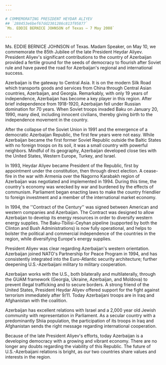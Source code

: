 ```yaml
---
---

# COMMEMORATING PRESIDENT HEYDAR ALIYEV
## `288453e6bef67dd2301286c813f95877`
`Ms. EDDIE BERNICE JOHNSON of Texas — 7 May 2008`

---
```



Ms. EDDIE BERNICE JOHNSON of Texas. Madam Speaker, on May 10, we 
commemorate the 85th Jubilee of the late President Heydar Aliyev. 
President Aliyev's significant contributions to the country of 
Azerbaijan provided a fertile ground for the seeds of democracy to 
flourish after Soviet rule and have paved the road for Azerbaijan's 
regional and international success.

Azerbaijan is the gateway to Central Asia. It is on the modern Silk 
Road which transports goods and services from China through Central 
Asian countries, Azerbaijan, and Georgia. Remarkably, with only 19 
years of independence, Azerbaijan has become a key player in this 
region. After brief independence from 1918-1920, Azerbaijan fell under 
Russian domination for 70 years. When Soviet troops invaded Baku on 
January 20, 1990, many died, including innocent civilians, thereby 
giving birth to the independence movement in the country.

After the collapse of the Soviet Union in 1991 and the emergence of a 
democratic Azerbaijan Republic, the first few years were not easy. 
While Azerbaijan became the first former Soviet Republic outside the 
Baltic States with no foreign troops on its soil, it was a small 
country with powerful neighbors. Mindful of its geography, Azerbaijan 
developed close ties with the United States, Western Europe, Turkey, 
and Israel.

In 1993, Heydar Aliyev became President of the Republic, first by 
appointment under the constitution, then through direct election. A 
cease-fire in the war with Armenia over the Nagorno Karabakh region of 
Azerbaijan was negotiated and implemented in 1994. During this time, 
the country's economy was wrecked by war and burdened by the effects of 
communism. Parliament began enacting laws to make the country 
friendlier to foreign investment and a member of the international 
market economy.

In 1994, the ''Contract of the Century'' was signed between American 
and western companies and Azerbaijan. The Contract was designed to 
allow Azerbaijan to develop its energy resources in order to diversify 
western energy supplies. The Baku-Tbilisi-Ceyhan pipeline (supported by 
both the Clinton and Bush Administrations) is now fully operational, 
and helps to bolster the political and commercial independence of the 
countries in the region, while diversifying Europe's energy supplies.

President Aliyev was clear regarding Azerbaijan's western 
orientation. Azerbaijan joined NATO's Partnership for Peace Program in 
1994, and has consistently integrated into the Euro-Atlantic security 
architecture; further deepening U.S.-Azerbaijani military to military 
cooperation.

Azerbaijan works with the U.S., both bilaterally and multilaterally, 
through the GUAM framework (Georgia, Ukraine, Azerbaijan, and Moldova) 
to prevent illegal trafficking and to secure borders. A strong friend 
of the United States, President Heydar Aliyev offered support for the 
fight against terrorism immediately after 9/11. Today Azerbaijani 
troops are in Iraq and Afghanistan with the coalition.

Azerbaijan has excellent relations with Israel and a 2,000 year old 
Jewish community with representation in Parliament. As a secular 
country with a predominantly Shiia population, the participation of its 
troops in Iraq and Afghanistan sends the right message regarding 
international cooperation.

Because of the late President Aliyev's efforts, today Azerbaijan is a 
developing democracy with a growing and vibrant economy. There are no 
longer any doubts regarding the viability of this Republic. The future 
of U.S.-Azerbaijani relations is bright, as our two countries share 
values and interests in the region.
